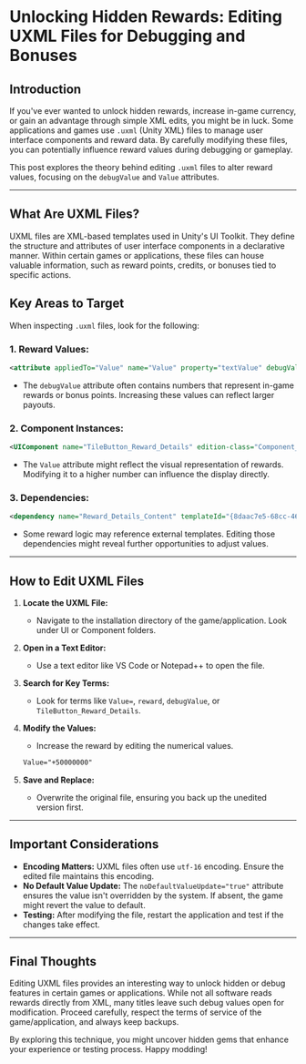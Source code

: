 
# Unlocking Hidden Rewards: Editing UXML Files for Debugging and Bonuses

## Introduction
If you've ever wanted to unlock hidden rewards, increase in-game currency, or gain an advantage through simple XML edits, you might be in luck. Some applications and games use `.uxml` (Unity XML) files to manage user interface components and reward data. By carefully modifying these files, you can potentially influence reward values during debugging or gameplay.

This post explores the theory behind editing `.uxml` files to alter reward values, focusing on the `debugValue` and `Value` attributes.

---

## What Are UXML Files?
UXML files are XML-based templates used in Unity's UI Toolkit. They define the structure and attributes of user interface components in a declarative manner. Within certain games or applications, these files can house valuable information, such as reward points, credits, or bonuses tied to specific actions.

## Key Areas to Target
When inspecting `.uxml` files, look for the following:

### 1. Reward Values:
```xml
<attribute appliedTo="Value" name="Value" property="textValue" debugValue="+ 50000000 500000000" noDefaultValueUpdate="true"/>
```
- The `debugValue` attribute often contains numbers that represent in-game rewards or bonus points. Increasing these values can reflect larger payouts.

### 2. Component Instances:
```xml
<UIComponent name="TileButton_Reward_Details" edition-class="Component_Instance" active="true" Title="Reward" Value="+0000" />
```
- The `Value` attribute might reflect the visual representation of rewards. Modifying it to a higher number can influence the display directly.

### 3. Dependencies:
```xml
<dependency name="Reward_Details_Content" templateId="{8daac7e5-68cc-46b5-aa20-52a192a20b50}"/>
```
- Some reward logic may reference external templates. Editing those dependencies might reveal further opportunities to adjust values.

---

## How to Edit UXML Files
1. **Locate the UXML File:**  
   - Navigate to the installation directory of the game/application. Look under UI or Component folders.

2. **Open in a Text Editor:**  
   - Use a text editor like VS Code or Notepad++ to open the file.

3. **Search for Key Terms:**  
   - Look for terms like `Value=`, `reward`, `debugValue`, or `TileButton_Reward_Details`.

4. **Modify the Values:**  
   - Increase the reward by editing the numerical values.
   ```xml
   Value="+50000000"
   ```

5. **Save and Replace:**  
   - Overwrite the original file, ensuring you back up the unedited version first.

---

## Important Considerations
- **Encoding Matters:** UXML files often use `utf-16` encoding. Ensure the edited file maintains this encoding.  
- **No Default Value Update:** The `noDefaultValueUpdate="true"` attribute ensures the value isn't overridden by the system. If absent, the game might revert the value to default.  
- **Testing:** After modifying the file, restart the application and test if the changes take effect.  

---

## Final Thoughts
Editing UXML files provides an interesting way to unlock hidden or debug features in certain games or applications. While not all software reads rewards directly from XML, many titles leave such debug values open for modification. Proceed carefully, respect the terms of service of the game/application, and always keep backups.

By exploring this technique, you might uncover hidden gems that enhance your experience or testing process. Happy modding!
